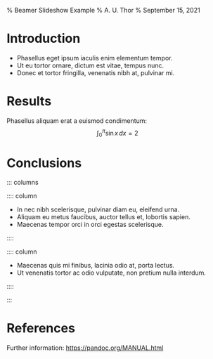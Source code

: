 % Beamer Slideshow Example
% A. U. Thor
% September 15, 2021

# Introduction

- Phasellus eget ipsum iaculis enim elementum tempor.
- Ut eu tortor ornare, dictum est vitae, tempus nunc.
- Donec et tortor fringilla, venenatis nibh at, pulvinar mi.

# Results

Phasellus aliquam erat a euismod condimentum:
$$\int_{0}^{\pi} \sin x \, dx = 2$$

# Conclusions

::: columns

:::: column

- In nec nibh scelerisque, pulvinar diam eu, eleifend urna.
- Aliquam eu metus faucibus, auctor tellus et, lobortis sapien.
- Maecenas tempor orci in orci egestas scelerisque.

::::

:::: column

- Maecenas quis mi finibus, lacinia odio at, porta lectus.
- Ut venenatis tortor ac odio vulputate, non pretium nulla interdum.

::::

:::

# References

Further information: <https://pandoc.org/MANUAL.html>
